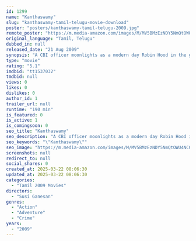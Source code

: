 ```yaml
---
id: 1299
name: "Kanthaswamy"
slug: "kanthaswamy-tamil-telugu-movie-download"
poster: "posters/kanthaswamy-tamil-telugu-2009.jpg"
remote_poster: "https://m.media-amazon.com/images/M/MV5BMzEzNDY5NmQtOWU4NC00YjdjLTg1ZmMtYzkxNjA4MmMzZTlmXkEyXkFqcGc@._V1_SX300.jpg"
original_language: "Tamil, Telugu"
dubbed_in: null
released_date: "21 Aug 2009"
synopsis: "A CBI officer moonlights as a modern day Robin Hood in the guise of the masked Kanthaswamy, as he helps fight corruption and aid impoverished people."
type: "movie"
rating: "5.1"
imdbid: "tt1537032"
tmdbid: null
views: 0
likes: 0
dislikes: 0
author_id: 1
trailer_url: null
runtime: "190 min"
is_featured: 0
is_active: 1
is_comingsoon: 0
seo_title: "Kanthaswamy"
seo_description: "A CBI officer moonlights as a modern day Robin Hood in the guise of the masked Kanthaswamy, as he helps fight corruption and aid impoverished people."
seo_keywords: "\"Kanthaswamy\""
seo_image: "https://m.media-amazon.com/images/M/MV5BMzEzNDY5NmQtOWU4NC00YjdjLTg1ZmMtYzkxNjA4MmMzZTlmXkEyXkFqcGc@._V1_SX300.jpg"
screenshots: null
redirect_to: null
social_shares: 0
created_at: 2025-03-22 08:06:30
updated_at: 2025-03-22 08:06:30
categories:
  - "Tamil 2009 Movies"
directors:
  - "Susi Ganesan"
genres:
  - "Action"
  - "Adventure"
  - "Crime"
years:
  - "2009"
---
```

